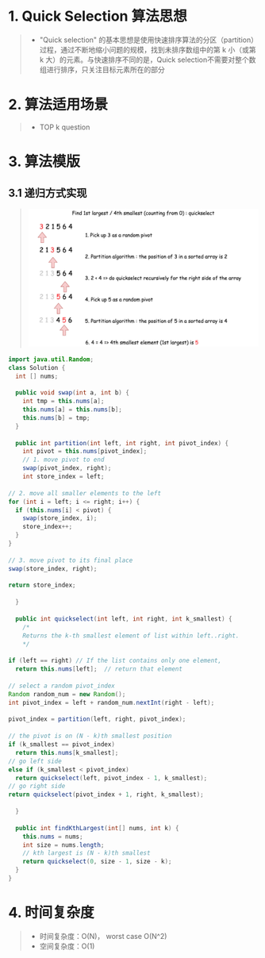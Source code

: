 # 1. Quick Selection 算法思想

> - "Quick selection" 的基本思想是使用快速排序算法的分区（partition）过程，通过不断地缩小问题的规模，找到未排序数组中的第 k 小（或第 k 大）的元素。与快速排序不同的是，Quick selection不需要对整个数组进行排序，只关注目标元素所在的部分


# 2. 算法适用场景
> - TOP k question 

# 3. 算法模版

## 3.1 递归方式实现

> ![quickSelection1](Quick_Selection.assets/1.jpeg)

~~~java
import java.util.Random;
class Solution {
  int [] nums;

  public void swap(int a, int b) {
    int tmp = this.nums[a];
    this.nums[a] = this.nums[b];
    this.nums[b] = tmp;
  }

  public int partition(int left, int right, int pivot_index) {
    int pivot = this.nums[pivot_index];
    // 1. move pivot to end
    swap(pivot_index, right);
    int store_index = left;

// 2. move all smaller elements to the left
for (int i = left; i <= right; i++) {
  if (this.nums[i] < pivot) {
    swap(store_index, i);
    store_index++;
  }
}

// 3. move pivot to its final place
swap(store_index, right);

return store_index;

  }

  public int quickselect(int left, int right, int k_smallest) {
    /*
    Returns the k-th smallest element of list within left..right.
    */

if (left == right) // If the list contains only one element,
  return this.nums[left];  // return that element

// select a random pivot_index
Random random_num = new Random();
int pivot_index = left + random_num.nextInt(right - left); 

pivot_index = partition(left, right, pivot_index);

// the pivot is on (N - k)th smallest position
if (k_smallest == pivot_index)
  return this.nums[k_smallest];
// go left side
else if (k_smallest < pivot_index)
  return quickselect(left, pivot_index - 1, k_smallest);
// go right side
return quickselect(pivot_index + 1, right, k_smallest);

  }

  public int findKthLargest(int[] nums, int k) {
    this.nums = nums;
    int size = nums.length;
    // kth largest is (N - k)th smallest
    return quickselect(0, size - 1, size - k);
  }
}
~~~



# 4. 时间复杂度

> - 时间复杂度：O(N)， worst case O(N^2)
> - 空间复杂度：O(1)
